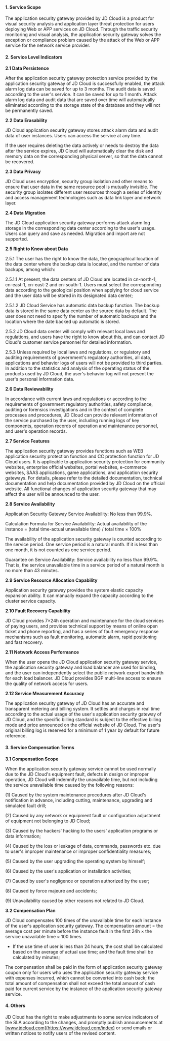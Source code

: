 #### **1. Service Scope**

The application security gateway provided by JD Cloud is a product for visual security analysis and application layer threat protection for users deploying Web or APP services on JD Cloud. Through the traffic security monitoring and visual analysis, the application security gateway solves the exception or compliance problem caused by the attack of the Web or APP service for the network service provider.

#### **2. Service Level Indicators**

**2.1 Data Persistence** 

After the application security gateway protection service provided by the application security gateway of JD Cloud is successfully enabled, the attack alarm log data can be saved for up to 3 months. The audit data is saved according to the user's service. It can be saved for up to 1 month. Attack alarm log data and audit data that are saved over time will automatically eliminated according to the storage state of the database and they will not be permanently saved. 

**2.2 Data Erasability**

JD Cloud application security gateway stores attack alarm data and audit data of user instances. Users can access the service at any time. 

If the user requires deleting the data actively or needs to destroy the data after the service expires, JD Cloud will automatically clear the disk and memory data on the corresponding physical server, so that the data cannot be recovered. 

**2.3 Data Privacy**

JD Cloud uses encryption, security group isolation and other means to ensure that user data in the same resource pool is mutually invisible. The security group isolates different user resources through a series of identity and access management technologies such as data link layer and network layer. 

**2.4 Data Migration**

The JD Cloud application security gateway performs attack alarm log storage in the corresponding data center according to the user's usage. Users can query and save as needed. Migration and import are not supported.

**2.5 Right to Know about Data**

2.5.1 The user has the right to know the data, the geographical location of the data center where the backup data is located, and the number of data backups, among which:

2.5.1.1 At present, the data centers of JD Cloud are located in cn-north-1, cn-east-1, cn-east-2 and cn-south-1. Users must select the corresponding data according to the geological position when applying for cloud service and the user data will be stored in its designated data center;

2.5.1.2 JD Cloud Service has automatic data backup function. The backup data is stored in the same data center as the source data by default. The user does not need to specify the number of automatic backups and the location where the date backed up automatic is stored.

2.5.2 JD Cloud data center will comply with relevant local laws and regulations, and users have the right to know about this, and can contact JD Cloud's customer service personnel for detailed information.

2.5.3 Unless required by local laws and regulations, or regulatory and auditing requirements of government's regulatory authorities, all data, applications and behavior logs of users will not be provided to third parties. In addition to the statistics and analysis of the operating status of the products used by JD Cloud, the user's behavior log will not present the user's personal information data.

**2.6 Data Reviewability**

In accordance with current laws and regulations or according to the requirements of government regulatory authorities, safety compliance, auditing or forensics investigations and in the context of complete processes and procedures, JD Cloud can provide relevant information of the service purchased by the user, including running logs of key components, operation records of operation and maintenance personnel, and user's operation records. 

**2.7 Service Features** 

The application security gateway provides functions such as WEB application security protection function and CC protection function for JD Cloud users. It is applicable to application security protection for community websites, enterprise official websites, portal websites, e-commerce websites, SAAS applications, game applications, and application security gateways. For details, please refer to the detailed documentation, technical documentation and help documentation provided by JD Cloud on the official website. All functional changes of application security gateway that may affect the user will be announced to the user. 

**2.8 Service Availability** 

Application Security Gateway Service Availability: No less than 99.9%.

Calculation Formula for Service Availability: Actual availability of the instance = (total time-actual unavailable time) / total time × 100%

The availability of the application security gateway is counted according to the service period. One service period is a natural month. If it is less than one month, it is not counted as one service period. 

Guarantee on Service Availability: Service availability no less than 99.9%. That is, the service unavailable time in a service period of a natural month is no more than 43 minutes.

**2.9 Service Resource Allocation Capability**

Application security gateway provides the system elastic capacity expansion ability. It can manually expand the capacity according to the cluster service capacity. 

**2.10 Fault Recovery Capability**

JD Cloud provides 7×24h operation and maintenance for the cloud services of paying users, and provides technical support by means of online open ticket and phone reporting, and has a series of fault emergency response mechanisms such as fault monitoring, automatic alarm, rapid positioning and fast recovery. 

**2.11 Network Access Performance** 

When the user opens the JD Cloud application security gateway service, the application security gateway and load balancer are used for binding, and the user can independently select the public network export bandwidth for each load balancer. JD Cloud provides BGP multi-line access to ensure the quality of network access for users.

**2.12 Service Measurement Accuracy** 

The application security gateway of JD Cloud has an accurate and transparent metering and billing system. It settles and charges in real time according to the actual usage of the user's application security gateway of JD Cloud, and the specific billing standard is subject to the effective billing mode and price announced on the official website of JD Cloud. The user's original billing log is reserved for a minimum of 1 year by default for future reference. 

#### **3. Service Compensation Terms** 

 **3.1 Compensation Scope** 

When the application security gateway service cannot be used normally due to the JD Cloud's equipment fault, defects in design or improper operation, JD Cloud will indemnify the unavailable time, but not including the service unavailable time caused by the following reasons: 

(1) Caused by the system maintenance procedures after JD Cloud's notification in advance, including cutting, maintenance, upgrading and simulated fault drill; 

(2) Caused by any network or equipment fault or configuration adjustment of equipment not belonging to JD Cloud; 

(3) Caused by the hackers' hacking to the users' application programs or data information; 

(4) Caused by the loss or leakage of data, commands, passwords etc. due to user's improper maintenance or improper confidentiality measures; 

(5) Caused by the user upgrading the operating system by himself; 

(6) Caused by the user's application or installation activities; 

(7) Caused by user's negligence or operation authorized by the user; 

(8) Caused by force majeure and accidents; 

(9) Unavailability caused by other reasons not related to JD Cloud.

**3.2 Compensation Plan** 

JD Cloud compensates 100 times of the unavailable time for each instance of the user's application security gateway. The compensation amount = the average cost per minute before the instance fault in the first 24h × the service unavailable time × 100 times. 

* If the use time of user is less than 24 hours, the cost shall be calculated based on the average of actual use time; and the fault time shall be calculated by minutes; 

The compensation shall be paid in the form of application security gateway coupon only for users who uses the application security gateway service with expenses incurred, which cannot be converted into cash back; the total amount of compensation shall not exceed the total amount of cash paid for current service by the instance of the application security gateway service. 

#### **4. Others**

JD Cloud has the right to make adjustments to some service indicators of the SLA according to the changes, and promptly publish announcements at [www.jdcloud.com](https://www.jdcloud.com/index) or send emails or written notices to notify users of the revised content.
